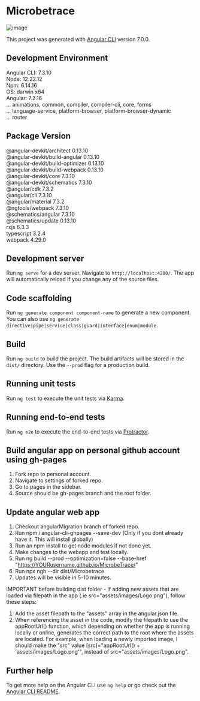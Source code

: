 # Microbetrace
![image](https://user-images.githubusercontent.com/33426295/150403131-0468f0be-2539-4f2d-88ee-0fb7d4fd411c.png)

This project was generated with [Angular CLI](https://github.com/angular/angular-cli) version 7.0.0.

## Development Environment

Angular CLI: 7.3.10<br />
Node: 12.22.12<br />
Npm: 6.14.16<br />
OS: darwin x64<br />
Angular: 7.2.16<br />
... animations, common, compiler, compiler-cli, core, forms<br />
... language-service, platform-browser, platform-browser-dynamic<br />
... router<br />

Package                           Version
----------------------------------------------------------- 
@angular-devkit/architect         0.13.10<br />
@angular-devkit/build-angular     0.13.10<br />
@angular-devkit/build-optimizer   0.13.10<br />
@angular-devkit/build-webpack     0.13.10<br />
@angular-devkit/core              7.3.10<br />
@angular-devkit/schematics        7.3.10<br />
@angular/cdk                      7.3.2<br />
@angular/cli                      7.3.10<br />
@angular/material                 7.3.2<br />
@ngtools/webpack                  7.3.10<br />
@schematics/angular               7.3.10<br />
@schematics/update                0.13.10<br />
rxjs                              6.3.3<br />
typescript                        3.2.4<br />
webpack                           4.29.0


## Development server

Run `ng serve` for a dev server. Navigate to `http://localhost:4200/`. The app will automatically reload if you change any of the source files.

## Code scaffolding

Run `ng generate component component-name` to generate a new component. You can also use `ng generate directive|pipe|service|class|guard|interface|enum|module`.

## Build

Run `ng build` to build the project. The build artifacts will be stored in the `dist/` directory. Use the `--prod` flag for a production build.

## Running unit tests

Run `ng test` to execute the unit tests via [Karma](https://karma-runner.github.io).

## Running end-to-end tests

Run `ng e2e` to execute the end-to-end tests via [Protractor](http://www.protractortest.org/).

## Build angular app on personal github account using gh-pages

1. Fork repo to personal account.
2. Navigate to settings of forked repo.
3. Go to pages in the sidebar.
4. Source should be gh-pages branch and the root folder.

## Update angular web app

1. Checkout angularMigration branch of forked repo.
2. Run npm i angular-cli-ghpages --save-dev  (Only if you dont already have it. This will install globally)
3. Run an npm install to get node modules if not done yet.
4. Make changes to the webapp and test locally.
5. Run ng build --prod --optimization=false --base-href "https://YOURusername.github.io/MicrobeTrace/"
6. Run npx ngh --dir dist/Microbetrace
7. Updates will be visible in 5-10 minutes.

IMPORTANT before building dist folder - If adding new assets that are loaded via filepath in the app (.ie src="assets/images/Logo.png"), follow these steps:
1. Add the asset filepath to the "assets" array in the angular.json file.
2. When referencing the asset in the code, modify the filepath to use the appRootUrl() function, which depending on whether the app is running locally or online, generates the correct path to the root where the assets are located. For example, when loading a newly imported image, I should make the "src" value [src]="appRootUrl() + 'assets/images/Logo.png'", instead of src="assets/images/Logo.png".

## Further help

To get more help on the Angular CLI use `ng help` or go check out the [Angular CLI README](https://github.com/angular/angular-cli/blob/master/README.md).
